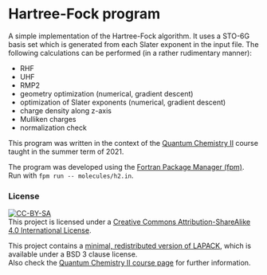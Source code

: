 Hartree-Fock program
====================

A simple implementation of the Hartree-Fock algorithm. It uses a STO-6G basis set which is generated from each Slater exponent in the input file. The following calculations can be performed (in a rather rudimentary manner):
 - RHF
 - UHF
 - RMP2
 - geometry optimization (numerical, gradient descent)
 - optimization of Slater exponents (numerical, gradient descent)
 - charge density along z-axis
 - Mulliken charges
 - normalization check   

This program was written in the context of the [Quantum Chemistry II](https://github.com/grimme-lab/qc2-teaching) course taught in the summer term of 2021.  

The program was developed using the [Fortran Package Manager (fpm)](https://github.com/fortran-lang/fpm).  
Run with `fpm run -- molecules/h2.in`.



### License

[![CC-BY-SA](https://i.creativecommons.org/l/by-sa/4.0/88x31.png)](http://creativecommons.org/licenses/by-sa/4.0/)  
This project is licensed under a [Creative Commons Attribution-ShareAlike 4.0 International License](http://creativecommons.org/licenses/by-sa/4.0/). 
  
This project contains a [minimal, redistributed version of LAPACK](http://www.netlib.org/lapack/), which is available under a BSD 3 clause license.  
Also check the [Quantum Chemistry II course page](https://github.com/grimme-lab/qc2-teaching) for further information.

